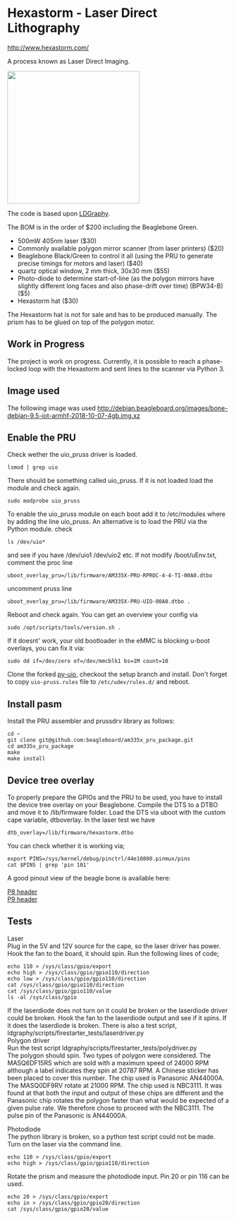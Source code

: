 Hexastorm - Laser Direct Lithography
===================================

http://www.hexastorm.com/

A process known as Laser Direct Imaging. <br>

<img src="https://www.hexastorm.com/static/box.jpg" align="center" height="300"/>

The code is based upon [LDGraphy](http://ldgraphy.org/).


The BOM is in the order of $200 including the Beaglebone Green.

  * 500mW 405nm laser ($30)
  * Commonly available polygon mirror scanner (from laser printers) ($20)
  * Beaglebone Black/Green to control it all (using the PRU to generate precise
    timings for motors and laser) ($40)
  * quartz optical window, 2 mm thick, 30x30 mm ($55)
  * Photo-diode to determine start-of-line (as the polygon mirrors have
    slightly different long faces and also phase-drift over time) (BPW34-B) ($5)
  * Hexastorm hat ($30)

The Hexastorm hat is not for sale and has to be produced manually. 
The prism has to be glued on top of the polygon motor. 

Work in Progress
----------------
The project is work on progress. Currently, it is possible to reach a phase-locked loop with the Hexastorm and sent lines to the scanner via Python 3.

Image used
--------------
The following image was used http://debian.beagleboard.org/images/bone-debian-9.5-iot-armhf-2018-10-07-4gb.img.xz

Enable the PRU
--------------
Check wether the uio_pruss driver is loaded.
```
lsmod | grep uio
```
There should be something called uio_pruss. If it is not loaded load the module and check again.
```
sudo modprobe uio_pruss 
```
To enable the uio_pruss module on each boot add it to /etc/modules where by adding the line uio_pruss.
An alternative is to load the PRU via the Python module.
check 
```
ls /dev/uio*
```
and see if you have /dev/uio1 /dev/uio2 etc.
If not modify /boot/uEnv.txt, comment the proc line
```
uboot_overlay_pru=/lib/firmware/AM335X-PRU-RPROC-4-4-TI-00A0.dtbo 
```
uncomment pruss line
```
uboot_overlay_pru=/lib/firmware/AM335X-PRU-UIO-00A0.dtbo .
```
Reboot and check again.
You can get an overview your config via
```
sudo /opt/scripts/tools/version.sh .
```
If it doesnt' work, your old bootloader in the eMMC is blocking u-boot overlays, you can fix it via:
```
sudo dd if=/dev/zero of=/dev/mmcblk1 bs=1M count=10
```
Clone the forked [py-uio](https://github.com/hstarmans/py-uio), checkout the setup branch and install. Don't forget to copy `uio-pruss.rules` file to `/etc/udev/rules.d/` and reboot.


Install pasm
------------
Install the PRU assembler and prussdrv library as follows:
```
cd ~
git clone git@github.com:beagleboard/am335x_pru_package.git
cd am335x_pru_package
make
make install
```

Device tree overlay
--------------------
To properly prepare the GPIOs and the PRU to be used, you have to install
the device tree overlay on your Beaglebone.
Compile the DTS to a DTBO and move it to /lib/firmware folder.
Load the DTS via uboot with the custom cape variable, dtboverlay.
In the laser test we have
```
dtb_overlay=/lib/firmware/hexastorm.dtbo
```
You can check whether it is working via;
```
export PINS=/sys/kernel/debug/pinctrl/44e10800.pinmux/pins
cat $PINS | grep 'pin 101'
```
A good pinout view of the beagle bone is available here: <br/>

[P8 header](http://exploringbeaglebone.com/wp-content/uploads/resources/BBBP8Header.pdf) <br/>
[P9 header](http://exploringbeaglebone.com/wp-content/uploads/resources/BBBP9Header.pdf) <br/>


Tests
--------------
Laser <br />
Plug in the 5V and 12V source for the cape, so the laser driver has power.
Hook the fan to the board, it should spin. Run the following lines of code;
```
echo 110 > /sys/class/gpio/export
echo high > /sys/class/gpio/gpio110/direction
echo low > /sys/class/gpio/gpio110/direction
cat /sys/class/gpio/gpio110/direction
cat /sys/class/gpio/gpio110/value
ls -al /sys/class/gpio
```
If the laserdiode does not turn on it could be broken or the laserdiode driver could be broken.
Hook the fan to the laserdiode output and see if it spins. If it does the laserdiode is broken.
There is also a test script, 
ldgraphy/scripts/firestarter_tests/laserdriver.py <br/>
Polygon driver <br/>
Run the test script ldgraphy/scripts/firestarter_tests/polydriver.py <br/>
The polygon should spin. Two types of polygon were considered.
The MASQ6DF15RS which are sold with a maximum speed of 24000 RPM although a label indicates they spin at 20787 RPM. A Chinese sticker has been placed to cover this number. The chip used is Panasonic AN44000A. The MASQ0DF9RV rotate at 21000 RPM. The chip used is NBC3111.
It was found at that both the input and output of these chips are different and the Panasonic chip rotates the polygon faster than what would be expected of a given pulse rate. We therefore chose to proceed with the NBC3111. The pulse pin of the Panasonic is AN44000A.

Photodiode <br/>
The python library is broken, so a python test script could not be made.
Turn on the laser via the command line. 
```
echo 110 > /sys/class/gpio/export
echo high > /sys/class/gpio/gpio110/direction
```
Rotate the prism and measure the photodiode input. Pin 20 or pin 116 can be used.
```
echo 20 > /sys/class/gpio/export
echo in > /sys/class/gpio/gpio20/direction
cat /sys/class/gpio/gpio20/value
```





[case-pic]: https://www.hexastorm.com/static/laserscanner.jpg
